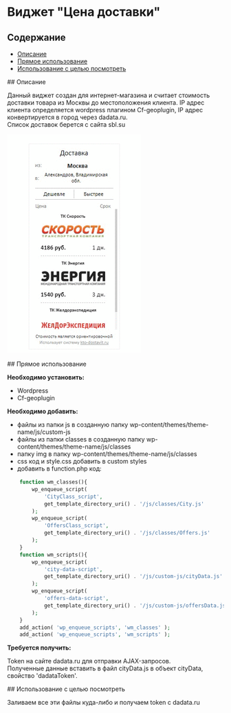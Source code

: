 # Виджет "Цена доставки"

## Содержание

* [Описание](#desc)
* [Прямое использование](#use)
* [Использование с целью посмотреть](#look)

<a name="desc">
## Описание
</a>

Данный виджет создан для интернет-магазина и считает стоимость доставки товара из Москвы до местоположения клиента.
IP адрес клиента определяется wordpress плагином Cf-geoplugin, IP адрес конвертируется в город через dadata.ru.  
Список доставок берется с сайта sbl.su

![Демонстрация работы](demo.gif)

<a name="use">
## Прямое использование
</a>

**Необходимо установить:**

* Wordpress
* Cf-geoplugin

**Необходимо добавить:**

* файлы из папки js в созданную папку wp-content/themes/theme-name/js/custom-js
* файлы из папки classes в созданную папку wp-content/themes/theme-name/js/classes
* папку img в папку wp-content/themes/theme-name/js/classes
* css код и style.css добавить в custom styles
* добавить в function.php код:

```php
    function wm_classes(){
        wp_enqueue_script(
            'CityClass_script',
            get_template_directory_uri() . '/js/classes/City.js'
        );	
        wp_enqueue_script(
            'OffersClass_script',
            get_template_directory_uri() . '/js/classes/Offers.js'
        );	
    }
    function wm_scripts(){	
        wp_enqueue_script(
            'city-data-script',
            get_template_directory_uri() . '/js/custom-js/cityData.js'
        );	
        wp_enqueue_script(
            'offers-data-script',
            get_template_directory_uri() . '/js/custom-js/offersData.js'
        );	
    }
    add_action( 'wp_enqueue_scripts', 'wm_classes' );
    add_action( 'wp_enqueue_scripts', 'wm_scripts' );
```

**Требуется получить:**

Token на сайте dadata.ru для отправки AJAX-запросов.  
Полученные данные вставить в файл cityData.js в объект cityData, свойство 'dadataToken'.

<a name="look">
## Использование с целью посмотреть
</a>

Заливаем все эти файлы куда-либо и получаем token с dadata.ru
